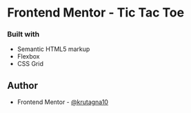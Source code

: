 # Frontend Mentor - Tic Tac Toe

[//]: # (### Screenshot)

[//]: # ()
[//]: # (![]&#40;screenshot/Screenshot.png&#41;)

[//]: # ()
[//]: # (### Links)

[//]: # ()
[//]: # (- Live Site URL: [https://tic-tac-toe-game-10.vercel.app/])

### Built with

- Semantic HTML5 markup
- Flexbox
- CSS Grid

## Author

- Frontend Mentor - [@krutagna10](https://www.frontendmentor.io/profile/krutagna10)
